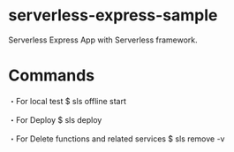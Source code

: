 # serverless-express-sample
Serverless Express App with Serverless framework. 


# Commands

・For local test
$ sls offline start

・For Deploy
$ sls deploy

・For Delete functions and related services
$ sls remove -v

